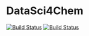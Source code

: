 # DataSci4Chem

[![Build Status](https://github.com/saersamani/DataSci4Chem.jl/actions/workflows/CI.yml/badge.svg?branch=main)](https://github.com/saersamani/DataSci4Chem.jl/actions/workflows/CI.yml?query=branch%3Amain)
[![Build Status](https://ci.appveyor.com/api/projects/status/github/saersamani/DataSci4Chem.jl?svg=true)](https://ci.appveyor.com/project/saersamani/DataSci4Chem-jl)
